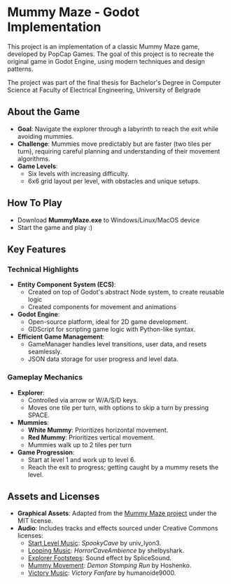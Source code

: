 # Mummy Maze - Godot Implementation

This project is an implementation of a classic Mummy Maze game, developed by PopCap Games.
The goal of this project is to recreate the original game in Godot Engine, using modern techniques and design patterns.

The project was part of the final thesis for Bachelor's Degree in Computer Science at Faculty of Electrical Engineering, University of Belgrade

## About the Game
- **Goal**: Navigate the explorer through a labyrinth to reach the exit while avoiding mummies.
- **Challenge**: Mummies move predictably but are faster (two tiles per turn), requiring careful planning and understanding of their movement algorithms.
- **Game Levels**:
  - Six levels with increasing difficulty.
  - 6x6 grid layout per level, with obstacles and unique setups.

## How To Play
- Download **MummyMaze.exe** to Windows/Linux/MacOS device
- Start the game and play :)

## Key Features
### Technical Highlights
- **Entity Component System (ECS)**: 
  - Created on top of Godot's abstract Node system, to create reusable logic
  - Created components for movement and animations
- **Godot Engine**:
  - Open-source platform, ideal for 2D game development.
  - GDScript for scripting game logic with Python-like syntax.
- **Efficient Game Management**:
  - GameManager handles level transitions, user data, and resets seamlessly.
  - JSON data storage for user progress and level data.

### Gameplay Mechanics
- **Explorer**:
  - Controlled via arrow or W/A/S/D keys.
  - Moves one tile per turn, with options to skip a turn by pressing SPACE.
- **Mummies**:
  - **White Mummy**: Prioritizes horizontal movement.
  - **Red Mummy**: Prioritizes vertical movement.
  - Mummies walk up to 2 tiles per turn
- **Game Progression**:
  - Start at level 1 and work up to level 6.
  - Reach the exit to progress; getting caught by a mummy resets the level.

## Assets and Licenses
- **Graphical Assets**: Adapted from the [Mummy Maze project](https://github.com/osddeitf/mummy-maze/tree/master/Assets) under the MIT license.
- **Audio**: Includes tracks and effects sourced under Creative Commons licenses:
  - [Start Level Music](https://freesound.org/people/univ_lyon3/sounds/485788/): *SpookyCave* by univ_lyon3.
  - [Looping Music](https://freesound.org/people/shelbyshark/sounds/512513/): *HorrorCaveAmbience* by shelbyshark.
  - [Explorer Footsteps](https://freesound.org/people/SpliceSound/sounds/218291/): Sound effect by SpliceSound.
  - [Mummy Movement](https://freesound.org/people/Hoshenko/sounds/697645/): *Demon Stomping Run* by Hoshenko.
  - [Victory Music](https://freesound.org/people/humanoide9000/sounds/466133/): *Victory Fanfare* by humanoide9000.

